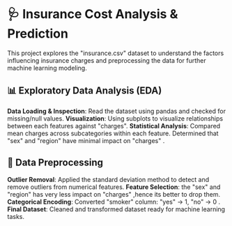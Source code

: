 # 🩺 Insurance Cost Analysis & Prediction

This project explores the "insurance.csv" dataset to understand the factors influencing insurance charges and preprocessing  the data for further machine learning modeling.

## 📊 Exploratory Data Analysis (EDA)

 **Data Loading & Inspection**: Read the dataset using pandas and checked for missing/null values.
**Visualization**: Using subplots to visualize relationships between each features against "charges".
 **Statistical Analysis**: Compared mean charges across subcategories within each feature.
                           Determined that "sex" and "region" have minimal impact on "charges" .

## 🧹 Data Preprocessing
**Outlier Removal**: Applied the standard deviation method to detect and remove outliers from numerical features.
**Feature Selection**: the "sex" and "region" has very less impact on "charges" ,hence its better to drop them.
**Categorical Encoding**: Converted "smoker" column: "yes" → 1, "no" → 0 .
**Final Dataset**: Cleaned and transformed dataset ready for machine learning tasks.
